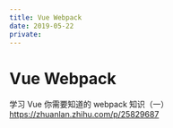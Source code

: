 ```yaml
---
title: Vue Webpack
date: 2019-05-22
private:
---
```

# Vue Webpack
学习 Vue 你需要知道的 webpack 知识（一）
https://zhuanlan.zhihu.com/p/25829687